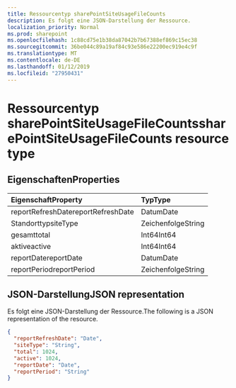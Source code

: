 ```yaml
---
title: Ressourcentyp sharePointSiteUsageFileCounts
description: Es folgt eine JSON-Darstellung der Ressource.
localization_priority: Normal
ms.prod: sharepoint
ms.openlocfilehash: 1c88cd75e1b38da87042b7b67388ef869c15ec38
ms.sourcegitcommit: 36be044c89a19af84c93e586e22200ec919e4c9f
ms.translationtype: MT
ms.contentlocale: de-DE
ms.lasthandoff: 01/12/2019
ms.locfileid: "27950431"
---
```

# <a name="sharepointsiteusagefilecounts-resource-type"></a><span data-ttu-id="027f7-103">Ressourcentyp sharePointSiteUsageFileCounts</span><span class="sxs-lookup"><span data-stu-id="027f7-103">sharePointSiteUsageFileCounts resource type</span></span>

## <a name="properties"></a><span data-ttu-id="027f7-104">Eigenschaften</span><span class="sxs-lookup"><span data-stu-id="027f7-104">Properties</span></span>

| <span data-ttu-id="027f7-105">Eigenschaft</span><span class="sxs-lookup"><span data-stu-id="027f7-105">Property</span></span>          | <span data-ttu-id="027f7-106">Typ</span><span class="sxs-lookup"><span data-stu-id="027f7-106">Type</span></span>   |
| :---------------- | :----- |
| <span data-ttu-id="027f7-107">reportRefreshDate</span><span class="sxs-lookup"><span data-stu-id="027f7-107">reportRefreshDate</span></span> | <span data-ttu-id="027f7-108">Datum</span><span class="sxs-lookup"><span data-stu-id="027f7-108">Date</span></span>   |
| <span data-ttu-id="027f7-109">Standorttyp</span><span class="sxs-lookup"><span data-stu-id="027f7-109">siteType</span></span>          | <span data-ttu-id="027f7-110">Zeichenfolge</span><span class="sxs-lookup"><span data-stu-id="027f7-110">String</span></span> |
| <span data-ttu-id="027f7-111">gesamt</span><span class="sxs-lookup"><span data-stu-id="027f7-111">total</span></span>             | <span data-ttu-id="027f7-112">Int64</span><span class="sxs-lookup"><span data-stu-id="027f7-112">Int64</span></span>  |
| <span data-ttu-id="027f7-113">aktive</span><span class="sxs-lookup"><span data-stu-id="027f7-113">active</span></span>            | <span data-ttu-id="027f7-114">Int64</span><span class="sxs-lookup"><span data-stu-id="027f7-114">Int64</span></span>  |
| <span data-ttu-id="027f7-115">reportDate</span><span class="sxs-lookup"><span data-stu-id="027f7-115">reportDate</span></span>        | <span data-ttu-id="027f7-116">Datum</span><span class="sxs-lookup"><span data-stu-id="027f7-116">Date</span></span>   |
| <span data-ttu-id="027f7-117">reportPeriod</span><span class="sxs-lookup"><span data-stu-id="027f7-117">reportPeriod</span></span>      | <span data-ttu-id="027f7-118">Zeichenfolge</span><span class="sxs-lookup"><span data-stu-id="027f7-118">String</span></span> |

## <a name="json-representation"></a><span data-ttu-id="027f7-119">JSON-Darstellung</span><span class="sxs-lookup"><span data-stu-id="027f7-119">JSON representation</span></span>

<span data-ttu-id="027f7-120">Es folgt eine JSON-Darstellung der Ressource.</span><span class="sxs-lookup"><span data-stu-id="027f7-120">The following is a JSON representation of the resource.</span></span>

<!-- {
  "blockType": "resource",
  "@odata.type": "microsoft.graph.sharePointSiteUsageFileCounts"
} -->

```json
{
  "reportRefreshDate": "Date", 
  "siteType": "String", 
  "total": 1024, 
  "active": 1024, 
  "reportDate": "Date", 
  "reportPeriod": "String"
}
```
